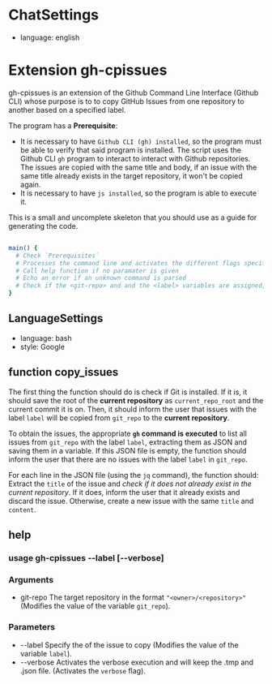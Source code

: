 # ChatSettings

- language: english

# Extension gh-cpissues

gh-cpissues is an extension of the Github Command Line Interface (Github CLI) whose purpose is to  to copy GitHub Issues from one repository to another based on a specified label.

The program has a **Prerequisite**: 

+ It is necessary to have `Github CLI (gh) installed`, so the program must be able to verify that said program is installed. The script uses the Github CLI `gh` program to interact to interact with Github repositories. The issues are copied with the same title and body, if an issue with the same title already exists in the target repository, it won't be copied again.
+ It is necessary to have `js installed`, so the program is able to execute it.

This is a small and uncomplete skeleton that you should use as a guide for generating the code.

```bash 

main() {
  # Check `Prerequisites`
  # Processes the command line and activates the different flags specified in the help function section. 
  # Call help function if no paramater is given
  # Echo an error if an unknown command is parsed
  # Check if the <git-repo> and and the <label> variables are assigned, if not echo an error and exit the program
}

```

## LanguageSettings

- language: bash
- style: Google

## function copy_issues

The first thing the function should do is check if Git is installed. If it is, it should save the root of the **current repository** as `current_repo_root` and the current commit it is on. Then, it should inform the user that issues with the label `label` will be copied from `git_repo` to the **current repository**.

To obtain the issues, the appropriate **`gh` command is executed** to list all issues from `git_repo` with the label `label`, extracting them as JSON and saving them in a variable. If this JSON file is empty, the function should inform the user that there are no issues with the label `label` in `git_repo`.

For each line in the JSON file (using the `jq` command), the function should: Extract the `title` of the issue and *check if it does not already exist in the current repository*. If it does, inform the user that it already exists and discard the issue. Otherwise, create a new issue with the same `title` and `content`.

## help

### usage gh-cpissues <git-repo> --label <label> [--verbose]

### Arguments 

- git-repo  The target repository in the format `"<owner>/<repository>"` (Modifies the value of the variable `git_repo`).

### Parameters 

- --label Specify the <label> of the issue to copy (Modifies the value of the variable `label`).
- --verbose Activates the verbose execution and will keep the .tmp and .json file. (Activates the `verbose` flag).
